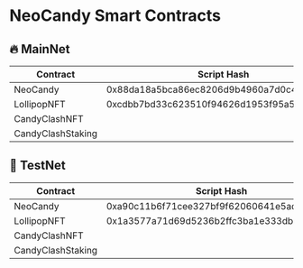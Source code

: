 # NeoCandy Smart Contracts

## 🔥 MainNet
| Contract        | Script Hash | Address | Monitor
|-----------------|-------------|---------|---------|
|NeoCandy | 0x88da18a5bca86ec8206d9b4960a7d0c4355a432f            |  NQDsdVp96k1VtzFPZgSmYdusACVCimmVnX       |  [Neotube](https://neo3.neotube.io/tokens/nep17/0x88da18a5bca86ec8206d9b4960a7d0c4355a432f)|
|LollipopNFT |0xcdbb7bd33c623510f94626d1953f95a59c27645c             |NULVLH2y9pw6smiowbaBrJVyxqd3xcaCjF         |[Neotube](https://n3.neotube.io/contract/0xcdbb7bd33c623510f94626d1953f95a59c27645c)  |
|CandyClashNFT |             |         |  |
|CandyClashStaking |             |         |  |

## 🧪 TestNet

| Contract        | Script Hash | Address | Monitor
|-----------------|-------------|---------|---------|
|NeoCandy | 0xa90c11b6f71cee327bf9f62060641e5ad22f57e6            |Nguu3iqurqPAWa5NabmQmGGZGu2XHqm2wj         | [Neotube](https://neo3.testnet.neotube.io/tokens/nep17/0xa90c11b6f71cee327bf9f62060641e5ad22f57e6)|
|LollipopNFT | 0x1a3577a71d69d5236b2ffc3ba1e333db2619fb7e            |NXVP8YCknCNgT4qLJT6czp8CwrFn13FWmL         | [Neotube](https://n3t4.neotube.io/contract/0x1a3577a71d69d5236b2ffc3ba1e333db2619fb7e)  | [Neotube](https://n3t4.neotube.io/contract/0x1a3577a71d69d5236b2ffc3ba1e333db2619fb7e)
|CandyClashNFT |             |         |  |
|CandyClashStaking |             |         |  |

